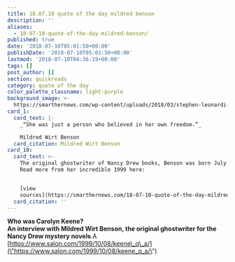 ```yaml
---
title: 18.07.10 quote of the day mildred benson
description: ''
aliases:
  - 18-07-10-quote-of-the-day-mildred-benson/
published: true
date: '2018-07-10T05:01:50+00:00'
publishDate: '2018-07-10T05:01:50+00:00'
lastmod: '2018-07-10T04:36:19+00:00'
tags: []
post_author: []
section: quickreads
category: quote of the day
color_palette_classname: light-purple
background_image: >-
  https://smarthernews.com/wp-content/uploads/2018/03/stephen-leonardi-369718-unsplash-scaled.jpg
card_1:
  card_text: |-
    _“She was just a person who believed in her own freedom.”_

    Mildred Wirt Benson
  card_citation: Mildred Wirt Benson
card_10:
  card_text: >-
    The original ghostwriter of Nancy Drew books, Benson was born July 10, 1905.
    Read more from her incredible 1999 here:


    [view
    sources](https://smarthernews.com/18-07-10-quote-of-the-day-mildred-benson/)
  card_citation: ''
---
```

**Who was Carolyn Keene?**  
**An interview with Mildred Wirt Benson, the original ghostwriter for the Nancy Drew mystery novels**.A [https://www.salon.com/1999/10/08/keene\_q\_a/](\"https://www.salon.com/1999/10/08/keene_q_a/\")